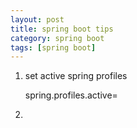 ```yaml
---
layout: post
title: spring boot tips
category: spring boot
tags: [spring boot]
---
```



 1) set active spring profiles

    spring.profiles.active=

 2) 
